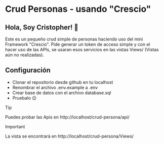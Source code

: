 # Crud Personas - usando "Crescio"

## Hola, Soy Cristopher! 👋
Este es un pequeño crud simple de personas haciendo uso del mini Framework "Crescio".
Pide generar un token de acceso simple y con el hacer uso de las APIs, se usaran esos servicios en las vistas Views/ (Vistas aún no realizadas).

## Configuración
- Clonar el repositorio desde github en tu localhost
- Renombrar el archivo .env.example a .env
- Crear base de datos con el archivo database.sql
- Pruebalo 😉

> [!TIP]
> Puedes probar las Apis en http://localhost/crud-persona/api/

> [!IMPORTANT]
> La vista se encontrará en http://localhost/crud-persona/Views/
